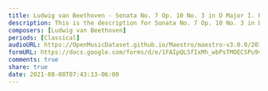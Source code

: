 ```yaml
---
title: Ludwig van Beethoven - Sonata No. 7 Op. 10 No. 3 in D Major I. Presto (1)
description: This is the description for Sonata No. 7 Op. 10 No. 3 in D Major I. Presto by Ludwig van Beethoven
composers: [Ludwig van Beethoven]
periods: [Classical]
audioURL: https://OpenMusicDataset.github.io/Maestro/maestro-v3.0.0/2017/MIDI-Unprocessed_047_PIANO047_MID--AUDIO-split_07-06-17_Piano-e_2-04_wav--1.midi
formURL: https://docs.google.com/forms/d/e/1FAIpQLSfIxMh_wbPsTMOECSPu9vn8isCWekMyMh9tUC2Zfmp6TymcvA/viewform
comments: true
share: true
date: 2021-08-08T07:43:13-06:00
---
```

